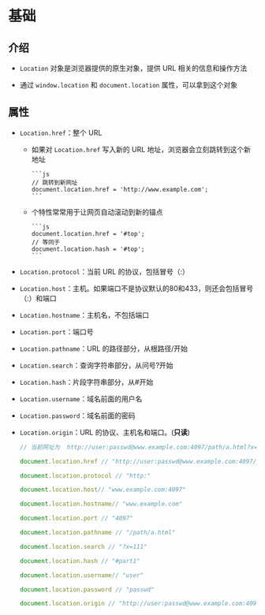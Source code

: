 # 基础

## 介绍

+ `Location` 对象是浏览器提供的原生对象，提供 URL 相关的信息和操作方法

+ 通过 `window.location` 和 `document.location` 属性，可以拿到这个对象

## 属性

+ `Location.href`：整个 URL

  - 如果对 `Location.href` 写入新的 URL 地址，浏览器会立刻跳转到这个新地址

        ```js
        // 跳转到新网址
        document.location.href = 'http://www.example.com';
        ```

  - 个特性常常用于让网页自动滚动到新的锚点

        ```js
        document.location.href = '#top';
        // 等同于
        document.location.hash = '#top';
        ```

+ `Location.protocol`：当前 URL 的协议，包括冒号（:）

+ `Location.host`：主机。如果端口不是协议默认的80和433，则还会包括冒号（:）和端口

+ `Location.hostname`：主机名，不包括端口

+ `Location.port`：端口号

+ `Location.pathname`：URL 的路径部分，从根路径/开始

+ `Location.search`：查询字符串部分，从问号?开始

+ `Location.hash`：片段字符串部分，从#开始

+ `Location.username`：域名前面的用户名

+ `Location.password`：域名前面的密码

+ `Location.origin`：URL 的协议、主机名和端口。(**只读**)

    ```js
    // 当前网址为  http://user:passwd@www.example.com:4097/path/a.html?x=111#part1

    document.location.href // "http://user:passwd@www.example.com:4097/path/a.html?x=111#part1"

    document.location.protocol // "http:"

    document.location.host// "www.example.com:4097"

    document.location.hostname// "www.example.com"

    document.location.port // "4097"

    document.location.pathname // "/path/a.html"

    document.location.search // "?x=111"

    document.location.hash // "#part1"

    document.location.username// "user"

    document.location.password // "passwd"

    document.location.origin // "http://user:passwd@www.example.com:4097"
    ```
